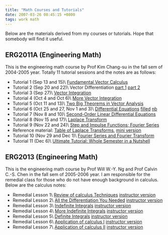```yaml
---
title: "Math Courses and Tutorials"
date: 2007-03-26 08:45:15 +0800
tags: work math
---
```

Below are the materials derived from my courses or tutorials. Hope that somebody will find it useful.

## ERG2011A (Engineering Math)

This is the engineering math course by Prof Kim Chang-su in the fall sem of
2004-2005 year. Totally 11 tutorial sessions and the notes are as follows:

  * Tutorial 1 (Sep 13 and 15)\\
    [Fundamental Vector Calculus](/img/erg2011a-tuto-01.pdf)
  * Tutorial 2 (Sep 20 and 22)\\
    Vector Differentiation [part 1](/img/erg2011a-tuto-02a.pdf) [part 2](/img/erg2011a-tuto-02b.pdf)
  * Tutorial 3 (Sep 27)\\
    [Vector Integration](/img/erg2011a-tuto-03.pdf)
  * Tutorial 4 (Oct 4 and Oct 6)\\
    [More Vector Integration](/img/erg2011a-tuto-04.pdf)
  * Tutorial 5 (Oct 11 and 13)\\
    [Two Big Theorems in Vector Analysis](/img/erg2011a-tuto-05.pdf)
  * Tutorial 6 (Oct 25 and 27, Nov 1 and 3)\\
    [Differential Equations](/img/erg2011a-tuto-06.pdf) [filled](/img/erg2011a-tuto-06-filled.pdf) [nb](/img/erg2011a-tuto-06.nb.pdf)
  * Tutorial 7 (Nov 8 and 10)\\
    [Second-Order Linear Differential Equations](/img/erg2011a-tuto-07.pdf)
  * Tutorial 8 (Nov 15 and 17)\\
    [Laplace Transform](/img/erg2011a-tuto-08.pdf)
  * Tutorial 9 (Nov 22 and 24)\\
    [Step and Impulse Functions; Fourier Series](/img/erg2011a-tuto-09.pdf)
  * Reference material:
    [Table of Laplace Transforms](/img/erg2011a-laplace.pdf), [mini version](/img/erg2011a-minilaplace.pdf)
  * Tutorial 10 (Nov 29 and Dec 1)\\
    [Fourier Series and Fourier Transform](/img/erg2011a-tuto-10.pdf)
  * Tutorial 11 (Dec 6)\\
    [Ultimate Tutorial: Whole Semester in a Nutshell](/img/erg2011a-tuto-11.pdf)

## ERG2013 (Engineering Math)

This is the engineering math course by Prof Will W.-Y. Ng and Prof Calvin C.-S.
Chen in the fall sem of 2005-2006 year. I am responsible for the remedial class
for those who do not have enough background in calculus. Below are the calculus
notes:

  * Remedial Lesson 1\\
    [Review of calculus Techniques](/img/calculus-01-student.pdf) [instructor version](/img/calculus-01-instructor.pdf)
  * Remedial Lesson 2\\
    [All the Differentiation You Needed](/img/calculus-02-student.pdf) [instructor version](/img/calculus-02-instructor.pdf)
  * Remedial Lesson 3\\
    [Indefinite Integrals](/img/calculus-03-student.pdf) [instructor version](/img/calculus-03-instructor.pdf)
  * Remedial Lesson 4\\
    [More Indefinite Integrals](/img/calculus-04-student.pdf) [instructor version](/img/calculus-04-instructor.pdf)
  * Remedial Lesson 5\\
    [Definite Integrals](/img/calculus-05-student.pdf) [instructor version](/img/calculus-05-instructor.pdf)
  * Remedial Lesson 6\\
    [Application of calculus I](/img/calculus-06-student.pdf) [instructor version](/img/calculus-06-instructor.pdf)
  * Remedial Lesson 7\\
    [Application of calculus II](/img/calculus-07-student.pdf) [instructor version](/img/calculus-07-instructor.pdf)

